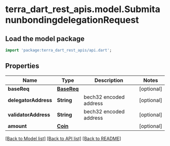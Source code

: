 # terra_dart_rest_apis.model.SubmitanunbondingdelegationRequest

## Load the model package
```dart
import 'package:terra_dart_rest_apis/api.dart';
```

## Properties
Name | Type | Description | Notes
------------ | ------------- | ------------- | -------------
**baseReq** | [**BaseReq**](BaseReq.md) |  | [optional] 
**delegatorAddress** | **String** | bech32 encoded address | [optional] 
**validatorAddress** | **String** | bech32 encoded address | [optional] 
**amount** | [**Coin**](Coin.md) |  | [optional] 

[[Back to Model list]](../README.md#documentation-for-models) [[Back to API list]](../README.md#documentation-for-api-endpoints) [[Back to README]](../README.md)


